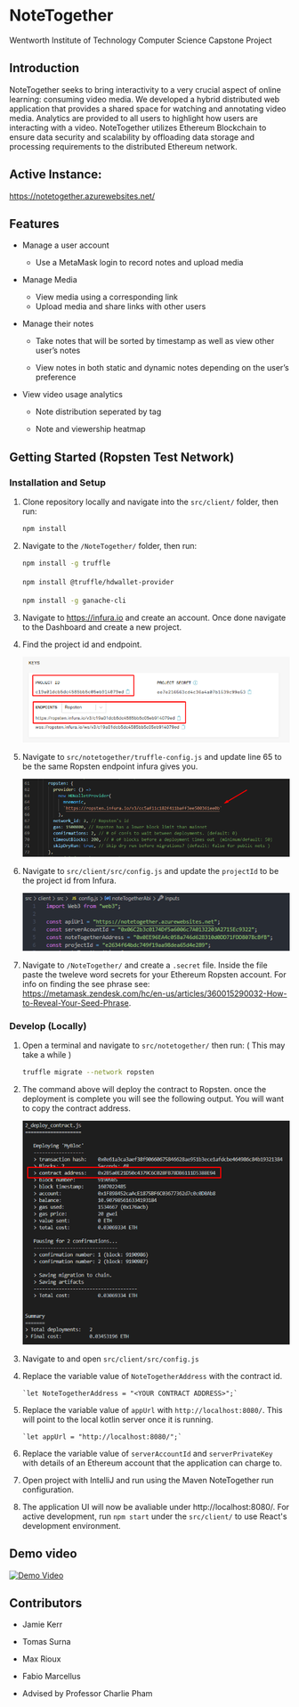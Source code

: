 # NoteTogether

Wentworth Institute of Technology Computer Science Capstone Project

## Introduction

NoteTogether seeks to bring interactivity to a very crucial aspect of online learning: consuming video media. We developed a hybrid distributed web application that provides a shared space for watching and annotating video media. Analytics are provided to all users to highlight how users are interacting with a video. NoteTogether utilizes Ethereum Blockchain to ensure data security and scalability by offloading data storage and processing requirements to the distributed Ethereum network.

## Active Instance:

https://notetogether.azurewebsites.net/

## Features

- Manage a user account

  - Use a MetaMask login to record notes and upload media

- Manage Media

  - View media using a corresponding link
  - Upload media and share links with other users

- Manage their notes

  - Take notes that will be sorted by timestamp as well as view other user’s notes

  - View notes in both static and dynamic notes depending on the user’s preference

- View video usage analytics

  - Note distribution seperated by tag

  - Note and viewership heatmap

## Getting Started (Ropsten Test Network)

### Installation and Setup

1. Clone repository locally and navigate into the `src/client/` folder, then run:

   ```bash
   npm install
   ```

2. Navigate to the `/NoteTogether/` folder, then run:

   ```bash
   npm install -g truffle

   npm install @truffle/hdwallet-provider

   npm install -g ganache-cli
   ```

3. Navigate to https://infura.io and create an account. Once done navigate to the Dashboard and create a new project.

4. Find the project id and endpoint.

   ![Infura Keys](/images/Infura_Project_Info.png)

5. Navigate to `src/notetogether/truffle-config.js` and update line 65 to be the same Ropsten endpoint infura gives you.

   ![Truffle Config](/images/Truffle-Config-Ropsten-URL.png)

6. Navigate to `src/client/src/config.js` and update the `projectId` to be the project id from Infura.

   ![Config JS](/images/Config-Project-Id.PNG)

7. Navigate to `/NoteTogether/` and create a `.secret` file. Inside the file paste the tweleve word secrets for your Ethereum Ropsten account. For info on finding the see phrase see: https://metamask.zendesk.com/hc/en-us/articles/360015290032-How-to-Reveal-Your-Seed-Phrase.

### Develop (Locally)

1.  Open a terminal and navigate to `src/notetogether/` then run: ( This may take a while )
    ```bash
    truffle migrate --network ropsten
    ```
2.  The command above will deploy the contract to Ropsten. once the deployment is complete you will see the following output. You will want to copy the contract address.

    ![Truffle Migrate Output](/images/Truffle-Migrate-Ropsten-Output.png)

3.  Navigate to and open `src/client/src/config.js`

4.  Replace the variable value of `NoteTogetherAddress` with the contract id.

        `let NoteTogetherAddress = "<YOUR CONTRACT ADDRESS>";`

5.  Replace the variable value of `appUrl` with `http://localhost:8080/`. This will point to the local kotlin server once it is running.

        `let appUrl = "http://localhost:8080/";`

6.  Replace the variable value of `serverAccountId` and `serverPrivateKey` with details of an Ethereum account that the application can charge to.

7.  Open project with IntelliJ and run using the Maven NoteTogether run configuration.

8.  The application UI will now be avaliable under http://localhost:8080/. For active development, run `npm start` under the `src/client/` to use React's development environment.

## Demo video

[![Demo Video](https://img.youtube.com/vi/edE044rYUcI/0.jpg)](https://youtu.be/edE044rYUcI)

## Contributors

- Jamie Kerr
- Tomas Surna
- Max Rioux
- Fabio Marcellus

- Advised by Professor Charlie Pham
